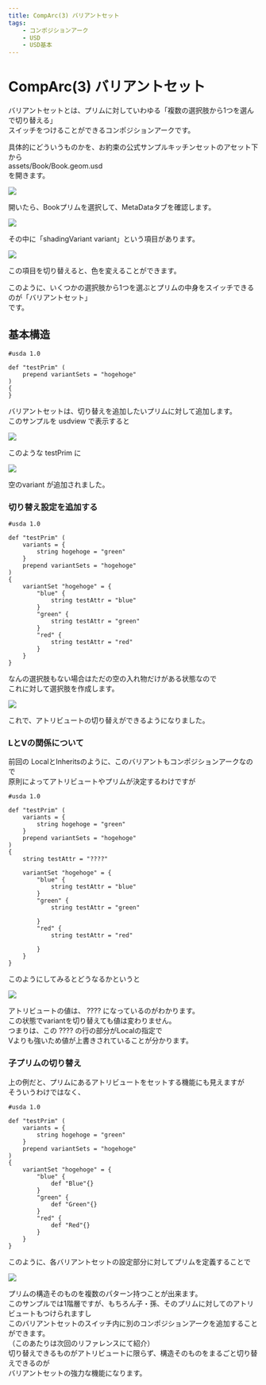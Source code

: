```yaml
---
title: CompArc(3) バリアントセット
tags:
    - コンポジションアーク
    - USD
    - USD基本
---
```


# CompArc(3) バリアントセット

バリアントセットとは、プリムに対していわゆる「複数の選択肢から1つを選んで切り替える」  
スイッチをつけることができるコンポジションアークです。  
  
具体的にどういうものかを、お約束の公式サンプルキッチンセットのアセット下から  
assets/Book/Book.geom.usd  
を開きます。  

![](https://gyazo.com/4b983eea849342f559b4675859f81d2f.png)

開いたら、Bookプリムを選択して、MetaDataタブを確認します。

![](https://gyazo.com/f3c2a37c85edeb37599ec93a2a3d971d.png)

その中に「shadingVariant variant」という項目があります。  
  
![](https://i.gyazo.com/63f0b370573d22f9621d220b580b64d9.gif)

この項目を切り替えると、色を変えることができます。  
  
このように、いくつかの選択肢から1つを選ぶとプリムの中身をスイッチできるのが「バリアントセット」  
です。  
  
## 基本構造

```usda
#usda 1.0

def "testPrim" (
    prepend variantSets = "hogehoge"
)
{
}
```

バリアントセットは、切り替えを追加したいプリムに対して追加します。  
このサンプルを usdview で表示すると  
  
![](https://gyazo.com/512be3e912a4d1616b48b4ac92e2982c.png)

このような testPrim に  
  
![](https://gyazo.com/5f19a3c61c650ee6a9929b642f31a3bd.png)

空のvariant が追加されました。  
  
### 切り替え設定を追加する

```usda
#usda 1.0

def "testPrim" (
    variants = {
        string hogehoge = "green"
    }
    prepend variantSets = "hogehoge"
)
{
    variantSet "hogehoge" = {
        "blue" {
            string testAttr = "blue"
        }
        "green" {
            string testAttr = "green"
        }
        "red" {
            string testAttr = "red"
        }
    }
}
```

なんの選択肢もない場合はただの空の入れ物だけがある状態なので  
これに対して選択肢を作成します。  
  
![](https://i.gyazo.com/44efb9290644d3b8c73f5bdd934f6d07.gif)

これで、アトリビュートの切り替えができるようになりました。  
  
### LとVの関係について

前回の LocalとInheritsのように、このバリアントもコンポジションアークなので  
原則によってアトリビュートやプリムが決定するわけですが  
  
```
#usda 1.0

def "testPrim" (
    variants = {
        string hogehoge = "green"
    }
    prepend variantSets = "hogehoge"
)
{
    string testAttr = "????"
    
    variantSet "hogehoge" = {
        "blue" {
            string testAttr = "blue"
        }
        "green" {
            string testAttr = "green"

        }
        "red" {
            string testAttr = "red"

        }
    }
}
```

このようにしてみるとどうなるかというと

![](https://gyazo.com/7e0c5b3ab1e00e0c818dbe6c6135a3c0.png)

アトリビュートの値は、 ???? になっているのがわかります。  
この状態でvariantを切り替えても値は変わりません。  
つまりは、この ???? の行の部分がLocalの指定で  
Vよりも強いため値が上書きされていることが分かります。  
  
### 子プリムの切り替え

上の例だと、プリムにあるアトリビュートをセットする機能にも見えますが  
そういうわけではなく、

```usda
#usda 1.0

def "testPrim" (
    variants = {
        string hogehoge = "green"
    }
    prepend variantSets = "hogehoge"
)
{
    variantSet "hogehoge" = {
        "blue" {
            def "Blue"{}
        }
        "green" {
            def "Green"{}
        }
        "red" {
            def "Red"{}
        }
    }
}
```

このように、各バリアントセットの設定部分に対してプリムを定義することで

![](https://gyazo.com/88cbff2746d0f7b197f27d9a793169ab.png)

プリムの構造そのものを複数のパターン持つことが出来ます。  
このサンプルでは1階層ですが、もちろん子・孫、そのプリムに対してのアトリビュートもつけられますし  
このバリアントセットのスイッチ内に別のコンポジションアークを追加することができます。  
（このあたりは次回のリファレンスにて紹介）  
切り替えできるものがアトリビュートに限らず、構造そのものをまるごと切り替えできるのが  
バリアントセットの強力な機能になります。  
  
